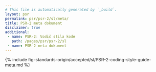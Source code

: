 ```yaml
---
# This file is automatically generated by `_build`.
layout: psr
permalink: psr/psr-2/sl/meta/
title: PSR-2 meta dokument
disclaimer: true
additional:
 - name: PSR-2: Vodič stila kode
   path: /pages/psr/psr-2/sl
 - name: PSR-2 meta dokument
---
```


{% include fig-standards-origin/accepted/sl/PSR-2-coding-style-guide-meta.md %}